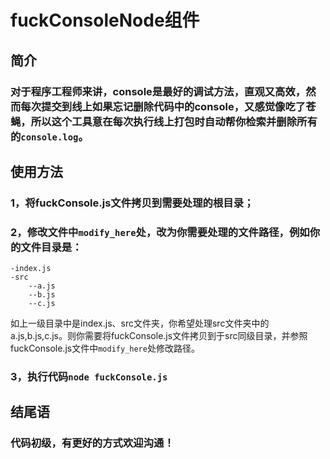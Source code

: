 # fuckConsoleNode组件

## 简介

### 对于程序工程师来讲，console是最好的调试方法，直观又高效，然而每次提交到线上如果忘记删除代码中的console，又感觉像吃了苍蝇，所以这个工具意在每次执行线上打包时自动帮你检索并删除所有的`console.log`。

## 使用方法
### 1，将fuckConsole.js文件拷贝到需要处理的根目录；
### 2，修改文件中`modify_here`处，改为你需要处理的文件路径，例如你的文件目录是：
```
-index.js
-src
    --a.js
    --b.js
    --c.js
```
如上一级目录中是index.js、src文件夹，你希望处理src文件夹中的a.js,b.js,c.js。则你需要将fuckConsole.js文件拷贝到于src同级目录，并参照fuckConsole.js文件中`modify_here`处修改路径。

### 3，执行代码`node fuckConsole.js`

## 结尾语
### 代码初级，有更好的方式欢迎沟通！